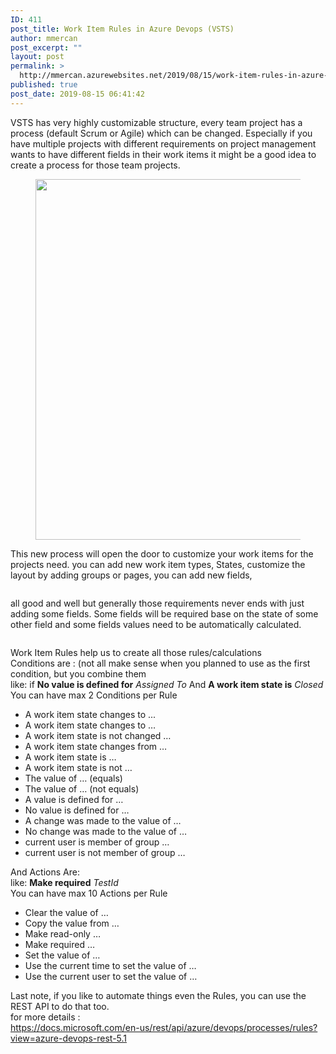 ```yaml
---
ID: 411
post_title: Work Item Rules in Azure Devops (VSTS)
author: mmercan
post_excerpt: ""
layout: post
permalink: >
  http://mmercan.azurewebsites.net/2019/08/15/work-item-rules-in-azure-devops-vsts/
published: true
post_date: 2019-08-15 06:41:42
---
```

<!-- wp:paragraph -->
<p>VSTS has very highly customizable structure, every team project has a process (default Scrum or Agile) which can be changed. Especially if you have multiple projects with different requirements on project management wants to have different fields in their work items it might be a good idea to create a process for those team projects. </p>
<!-- /wp:paragraph -->

<!-- wp:image {"id":493,"width":585,"height":577} -->
<figure class="wp-block-image is-resized"><img src="/wp-content/uploads/2019/08/Work-Item-Rules-in-Azure-Devops-1.jpg" alt="" class="wp-image-493" width="585" height="577"/></figure>
<!-- /wp:image -->

<!-- wp:paragraph -->
<p>This new process will open the door to customize your work items for the projects need. you can add new work item types, States, customize the layout by adding groups or pages, you can add new fields, </p>
<!-- /wp:paragraph -->

<!-- wp:image {"id":495} -->
<figure class="wp-block-image"><img src="/wp-content/uploads/2019/08/Work-Item-Rules-in-Azure-Devops-2-1-1024x784.jpg" alt="" class="wp-image-495"/></figure>
<!-- /wp:image -->

<!-- wp:paragraph -->
<p>all good and well but generally those requirements never ends with just adding some fields. Some fields will be required base on the state of some other field and some fields values need to be automatically calculated.</p>
<!-- /wp:paragraph -->

<!-- wp:image {"id":498} -->
<figure class="wp-block-image"><img src="/wp-content/uploads/2019/08/Work-Item-Rules-in-Azure-Devops-3-1024x594.jpg" alt="" class="wp-image-498"/></figure>
<!-- /wp:image -->

<!-- wp:paragraph -->
<p>Work Item Rules help us to create all those rules/calculations  <br>Conditions are : (not all make sense when you planned to use as the first  condition, but  you combine them <br>like: if   <strong>No value is defined for</strong> <em>Assigned To</em> And    <strong>A work item state is</strong> <em>Closed</em><br>You can have max 2  Conditions  per Rule</p>
<!-- /wp:paragraph -->

<!-- wp:list -->
<ul><li> A work item state changes to ... </li><li>A work item state changes to …</li><li>A work item state is not changed … </li><li>A work item state changes from …</li><li>A work item state is …</li><li>A work item state is not …</li><li>The value of … (equals)</li><li>The value of … (not equals)</li><li>A value is defined for …</li><li>No value is defined for …</li><li>A change was made to the value of …</li><li>No change was made to the value of …</li><li>current user is member of group …</li><li>current user is not member of group …</li></ul>
<!-- /wp:list -->

<!-- wp:paragraph -->
<p>And Actions Are:<br>like: <strong>Make required</strong> <em>TestId</em><br>You can have max 10 Actions  per Rule </p>
<!-- /wp:paragraph -->

<!-- wp:list -->
<ul><li>Clear the value of …</li><li>Copy the value from …</li><li>Make read-only …</li><li>Make required …</li><li>Set the value of …</li><li>Use the current time to set the value of …</li><li>Use the current user to set the value of …</li></ul>
<!-- /wp:list -->

<!-- wp:paragraph -->
<p>Last note, if you like to automate things even the Rules, you can use the REST API to do that too.<br>for more details :<br> <a href="https://docs.microsoft.com/en-us/rest/api/azure/devops/processes/rules?view=azure-devops-rest-5.1">https://docs.microsoft.com/en-us/rest/api/azure/devops/processes/rules?view=azure-devops-rest-5.1</a> </p>
<!-- /wp:paragraph -->